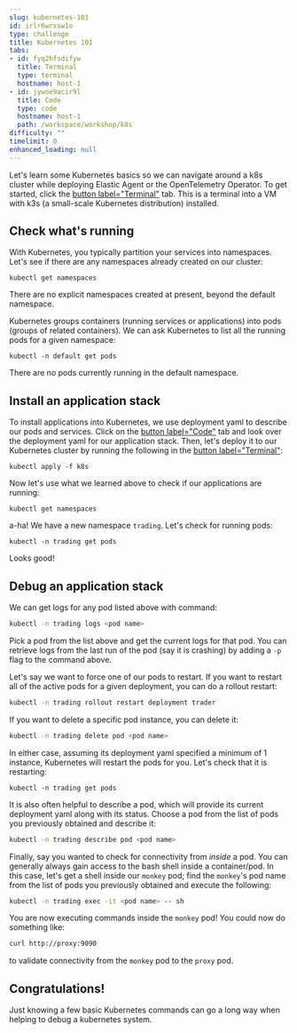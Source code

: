 ```yaml
---
slug: kubernetes-101
id: irlr6wrssw1o
type: challenge
title: Kubernetes 101
tabs:
- id: fyq2hfsdifyw
  title: Terminal
  type: terminal
  hostname: host-1
- id: jywoe9acir9l
  title: Code
  type: code
  hostname: host-1
  path: /workspace/workshop/k8s
difficulty: ""
timelimit: 0
enhanced_loading: null
---
```

Let's learn some Kubernetes basics so we can navigate around a k8s cluster while deploying Elastic Agent or the OpenTelemetry Operator. To get started, click the [button label="Terminal"](tab-0) tab. This is a terminal into a VM with k3s (a small-scale Kubernetes distribution) installed.

## Check what's running
With Kubernetes, you typically partition your services into namespaces. Let's see if there are any namespaces already created on our cluster:
```bash,run
kubectl get namespaces
```
There are no explicit namespaces created at present, beyond the default namespace.

Kubernetes groups containers (running services or applications) into pods (groups of related containers). We can ask Kubernetes to list all the running pods for a given namespace:
```bash,run
kubectl -n default get pods
```
There are no pods currently running in the default namespace.

## Install an application stack
To install applications into Kubernetes, we use deployment yaml to describe our pods and services. Click on the [button label="Code"](tab-1) tab and look over the deployment yaml for our application stack. Then, let's deploy it to our Kubernetes cluster by running the following in the [button label="Terminal"](tab-0):
```bash,run
kubectl apply -f k8s
```

Now let's use what we learned above to check if our applications are running:
```bash,run
kubectl get namespaces
```
a-ha! We have a new namespace `trading`. Let's check for running pods:
```bash,run
kubectl -n trading get pods
```
Looks good!

## Debug an application stack
We can get logs for any pod listed above with command:
```bash
kubectl -n trading logs <pod name>
```
Pick a pod from the list above and get the current logs for that pod. You can retrieve logs from the last run of the pod (say it is crashing) by adding a `-p` flag to the command above.

Let's say we want to force one of our pods to restart. If you want to restart all of the active pods for a given deployment, you can do a rollout restart:
```bash
kubectl -n trading rollout restart deployment trader
```
If you want to delete a specific pod instance, you can delete it:
```bash
kubectl -n trading delete pod <pod name>
```
In either case, assuming its deployment yaml specified a minimum of 1 instance, Kubernetes will restart the pods for you. Let's check that it is restarting:
```bash,run
kubectl -n trading get pods
```

It is also often helpful to describe a pod, which will provide its current deployment yaml along with its status. Choose a pod from the list of pods you previously obtained and describe it:
```bash
kubectl -n trading describe pod <pod name>
```

Finally, say you wanted to check for connectivity from _inside_ a pod. You can generally always gain access to the bash shell inside a container/pod. In this case, let's get a shell inside our `monkey` pod; find the `monkey`'s pod name from the list of pods you previously obtained and execute the following:
```bash
kubectl -n trading exec -it <pod name> -- sh
```
You are now executing commands inside the `monkey` pod! You could now do something like:
```bash
curl http://proxy:9090
```
to validate connectivity from the `monkey` pod to the `proxy` pod.

## Congratulations!
Just knowing a few basic Kubernetes commands can go a long way when helping to debug a kubernetes system.
